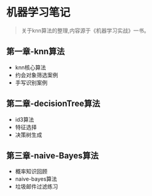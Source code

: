 # 机器学习笔记
>关于knn算法的整理,内容源于《机器学习实战》一书。

## 第一章-knn算法

* knn核心算法
* 约会对象筛选案例
* 手写识别案例


## 第二章-decisionTree算法

* id3算法
* 特征选择
* 决策树生成

## 第三章-naive-Bayes算法

* 概率知识回顾
* naive-bayes算法
* 垃圾邮件过滤练习
